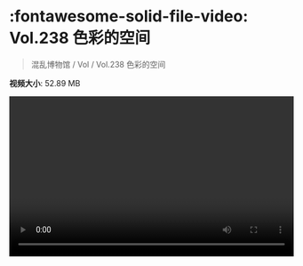 # :fontawesome-solid-file-video: Vol.238 色彩的空间

> 混乱博物馆 / Vol / Vol.238 色彩的空间

**视频大小**: 52.89 MB

<video id="V-0f0c602ac30e4628a90dcc1ac82c2ec1" width="512" height="288" preload="none" playsinline webkit-playsinline></video>